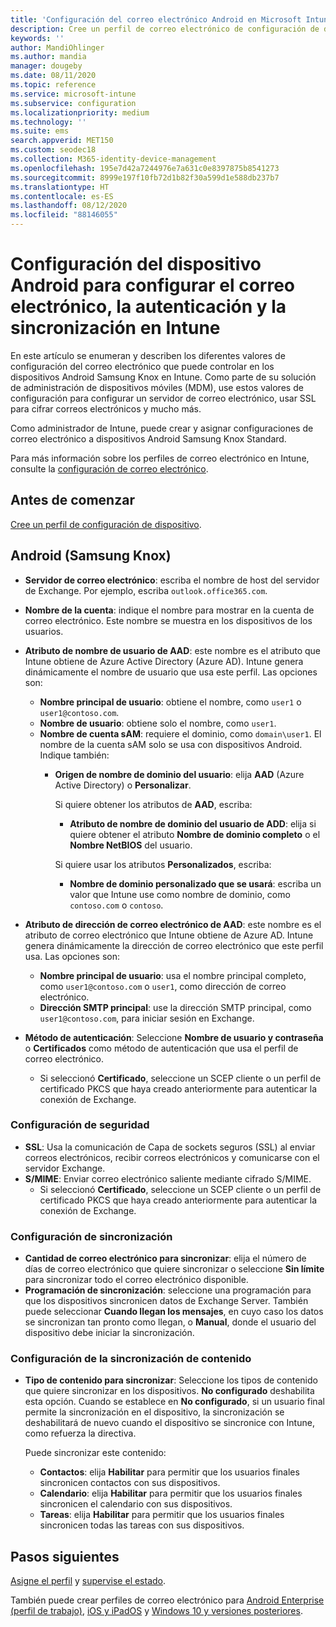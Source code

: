 ```yaml
---
title: 'Configuración del correo electrónico Android en Microsoft Intune: Azure | Microsoft Docs'
description: Cree un perfil de correo electrónico de configuración de dispositivos que use servidores de Exchange y recupere los atributos de Azure Active Directory. Habilite SSL o SMIME, autentique a los usuarios con certificados o con el nombre de usuario y contraseña y sincronice el correo electrónico y las programaciones en dispositivos Android Samsung Knox con Microsoft Intune.
keywords: ''
author: MandiOhlinger
ms.author: mandia
manager: dougeby
ms.date: 08/11/2020
ms.topic: reference
ms.service: microsoft-intune
ms.subservice: configuration
ms.localizationpriority: medium
ms.technology: ''
ms.suite: ems
search.appverid: MET150
ms.custom: seodec18
ms.collection: M365-identity-device-management
ms.openlocfilehash: 195e7d42a7244976e7a631c0e8397875b8541273
ms.sourcegitcommit: 8999e197f10fb72d1b82f30a599d1e588db237b7
ms.translationtype: HT
ms.contentlocale: es-ES
ms.lasthandoff: 08/12/2020
ms.locfileid: "88146055"
---
```

# <a name="android-device-settings-to-configure-email-authentication-and-synchronization-in-intune"></a>Configuración del dispositivo Android para configurar el correo electrónico, la autenticación y la sincronización en Intune

En este artículo se enumeran y describen los diferentes valores de configuración del correo electrónico que puede controlar en los dispositivos Android Samsung Knox en Intune. Como parte de su solución de administración de dispositivos móviles (MDM), use estos valores de configuración para configurar un servidor de correo electrónico, usar SSL para cifrar correos electrónicos y mucho más.

Como administrador de Intune, puede crear y asignar configuraciones de correo electrónico a dispositivos Android Samsung Knox Standard.

Para más información sobre los perfiles de correo electrónico en Intune, consulte la [configuración de correo electrónico](email-settings-configure.md).

## <a name="before-you-begin"></a>Antes de comenzar

[Cree un perfil de configuración de dispositivo](email-settings-configure.md).

## <a name="android-samsung-knox"></a>Android (Samsung Knox)

- **Servidor de correo electrónico**: escriba el nombre de host del servidor de Exchange. Por ejemplo, escriba `outlook.office365.com`.
- **Nombre de la cuenta**: indique el nombre para mostrar en la cuenta de correo electrónico. Este nombre se muestra en los dispositivos de los usuarios.
- **Atributo de nombre de usuario de AAD**: este nombre es el atributo que Intune obtiene de Azure Active Directory (Azure AD). Intune genera dinámicamente el nombre de usuario que usa este perfil. Las opciones son:
  - **Nombre principal de usuario**: obtiene el nombre, como `user1` o `user1@contoso.com`.
  - **Nombre de usuario**: obtiene solo el nombre, como `user1`.
  - **Nombre de cuenta sAM**: requiere el dominio, como `domain\user1`. El nombre de la cuenta sAM solo se usa con dispositivos Android. Indique también:  
    - **Origen de nombre de dominio del usuario**: elija **AAD** (Azure Active Directory) o **Personalizar**.

      Si quiere obtener los atributos de **AAD**, escriba:
      - **Atributo de nombre de dominio del usuario de ADD**: elija si quiere obtener el atributo **Nombre de dominio completo** o el **Nombre NetBIOS** del usuario.

      Si quiere usar los atributos **Personalizados**, escriba:
      - **Nombre de dominio personalizado que se usará**: escriba un valor que Intune use como nombre de dominio, como `contoso.com` o `contoso`.

- **Atributo de dirección de correo electrónico de AAD**: este nombre es el atributo de correo electrónico que Intune obtiene de Azure AD. Intune genera dinámicamente la dirección de correo electrónico que este perfil usa. Las opciones son:
  - **Nombre principal de usuario**: usa el nombre principal completo, como `user1@contoso.com` o `user1`, como dirección de correo electrónico.
  - **Dirección SMTP principal**: use la dirección SMTP principal, como `user1@contoso.com`, para iniciar sesión en Exchange.

- **Método de autenticación**: Seleccione **Nombre de usuario y contraseña** o **Certificados** como método de autenticación que usa el perfil de correo electrónico.
  - Si seleccionó **Certificado**, seleccione un SCEP cliente o un perfil de certificado PKCS que haya creado anteriormente para autenticar la conexión de Exchange.

### <a name="security-settings"></a>Configuración de seguridad

- **SSL**: Usa la comunicación de Capa de sockets seguros (SSL) al enviar correos electrónicos, recibir correos electrónicos y comunicarse con el servidor Exchange.
- **S/MIME**: Enviar correo electrónico saliente mediante cifrado S/MIME.
  - Si seleccionó **Certificado**, seleccione un SCEP cliente o un perfil de certificado PKCS que haya creado anteriormente para autenticar la conexión de Exchange.

### <a name="synchronization-settings"></a>Configuración de sincronización

- **Cantidad de correo electrónico para sincronizar**: elija el número de días de correo electrónico que quiere sincronizar o seleccione **Sin límite** para sincronizar todo el correo electrónico disponible.
- **Programación de sincronización**: seleccione una programación para que los dispositivos sincronicen datos de Exchange Server. También puede seleccionar **Cuando llegan los mensajes**, en cuyo caso los datos se sincronizan tan pronto como llegan, o **Manual**, donde el usuario del dispositivo debe iniciar la sincronización.

### <a name="content-sync-settings"></a>Configuración de la sincronización de contenido

- **Tipo de contenido para sincronizar**: Seleccione los tipos de contenido que quiere sincronizar en los dispositivos. **No configurado** deshabilita esta opción. Cuando se establece en **No configurado**, si un usuario final permite la sincronización en el dispositivo, la sincronización se deshabilitará de nuevo cuando el dispositivo se sincronice con Intune, como refuerza la directiva. 

  Puede sincronizar este contenido:  
  - **Contactos**: elija **Habilitar** para permitir que los usuarios finales sincronicen contactos con sus dispositivos.
  - **Calendario**: elija **Habilitar** para permitir que los usuarios finales sincronicen el calendario con sus dispositivos.
  - **Tareas**: elija **Habilitar** para permitir que los usuarios finales sincronicen todas las tareas con sus dispositivos.

## <a name="next-steps"></a>Pasos siguientes

[Asigne el perfil](device-profile-assign.md) y [supervise el estado](device-profile-monitor.md).

También puede crear perfiles de correo electrónico para [Android Enterprise (perfil de trabajo)](email-settings-android-enterprise.md), [iOS y iPadOS](email-settings-ios.md) y [Windows 10 y versiones posteriores](email-settings-windows-10.md).
